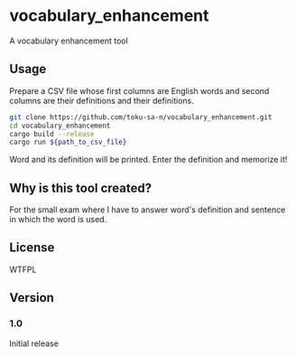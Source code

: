 # vocabulary_enhancement
A vocabulary enhancement tool

## Usage
Prepare a CSV file whose first columns are English words and second columns are their definitions and their definitions.

```bash
git clone https://github.com/toku-sa-n/vocabulary_enhancement.git
cd vocabulary_enhancement
cargo build --release
cargo run ${path_to_csv_file}
```

Word and its definition will be printed. Enter the definition and memorize it!

## Why is this tool created?
For the small exam where I have to answer word's definition and sentence in which the word is used.

## License
WTFPL

## Version
### 1.0
Initial release
